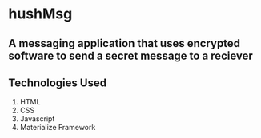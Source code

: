 # hushMsg
## A messaging application that uses encrypted software to send a secret message to a reciever

## Technologies Used

1. HTML
2. CSS
3. Javascript
4. Materialize Framework 
